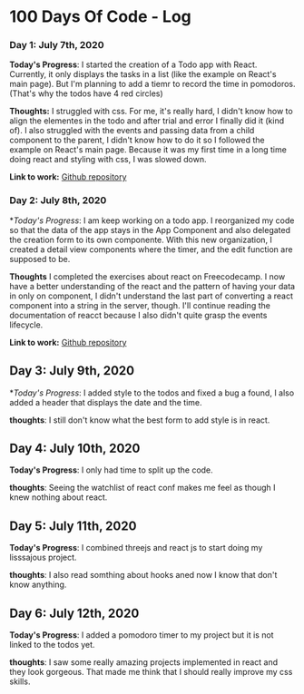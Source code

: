 # 100 Days Of Code - Log

### Day 1: July 7th, 2020

**Today's Progress**: I started the creation of a Todo app with React. Currently, it only displays the tasks in a list (like the example on React's main page). But I'm planning to add a tiemr to record the time in pomodoros. (That's why the todos have 4 red circles)

**Thoughts:** I struggled with css. For me, it's really hard, I didn't know how to align the elementes in the todo and after trial and error I finally did it (kind of). I also struggled with the events and passing data from a child component to the parent, I didn't know how to do it so I followed the example on React's main page. Because it was my first time in a long time doing react and styling with css, I was slowed down.

**Link to work:** [Github repository](https://github.com/hristoroque/TODO-React)

### Day 2: July 8th, 2020

**Today's Progress*: I am keep working on a todo app. I reorganized my code so that the data of the app stays in the App Component and also delegated the creation form to its own componente. With this new organization, I created a detail view components where the timer, and the edit function are supposed to be.

**Thoughts** I completed the exercises about react on Freecodecamp. I now have a better understanding of the react and the pattern of having your data in only on component, I didn't understand the last part of converting a react component into a string in the server, though. I'll continue reading the documentation of reacct because I also didn't quite grasp the events lifecycle.

**Link to work:** [Github repository](https://github.com/hristoroque/TODO-React)

## Day 3: July 9th, 2020

**Today's Progress*: I added style to the todos and fixed a bug a found, I also added a header that displays the date and the time.

**thoughts**: I still don't know what the best form to add style is in react.

## Day 4: July 10th, 2020

**Today's Progress**: I only had time to split up the code.

**thoughts**: Seeing the watchlist of react conf makes me feel as though I knew nothing about react.

## Day 5: July 11th, 2020

**Today's Progress**: I combined threejs and react js to start doing my lisssajous project.

**thoughts**: I also read somthing about hooks aned now I know that don't know anything.

## Day 6: July 12th, 2020

**Today's Progress**: I added a pomodoro timer to my project but it is not linked to the todos yet.

**thoughts**: I saw some really amazing projects implemented in react and they look gorgeous. That made me think that I should really improve my css skills.
